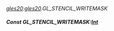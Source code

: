 _[gles20](../../modules/gles20/gles20-module.md):[gles20](../../modules/gles20/gles20-module.md).GL\_STENCIL\_WRITEMASK_
##### Const GL\_STENCIL\_WRITEMASK:[Int](../../modules/wonkey/wonkey-types-int.md)
